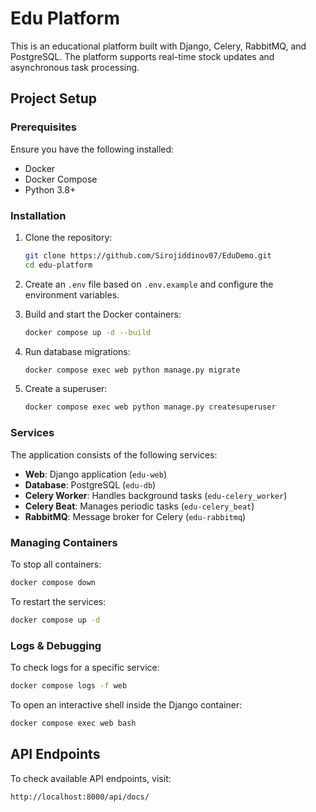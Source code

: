 # Edu Platform

This is an educational platform built with Django, Celery, RabbitMQ, and PostgreSQL. The platform supports real-time stock updates and asynchronous task processing.

## Project Setup

### Prerequisites

Ensure you have the following installed:

- Docker
- Docker Compose
- Python 3.8+

### Installation

1. Clone the repository:

   ```bash
   git clone https://github.com/Sirojiddinov07/EduDemo.git
   cd edu-platform
   ```

2. Create an `.env` file based on `.env.example` and configure the environment variables.

3. Build and start the Docker containers:

   ```bash
   docker compose up -d --build
   ```

4. Run database migrations:

   ```bash
   docker compose exec web python manage.py migrate
   ```

5. Create a superuser:

   ```bash
   docker compose exec web python manage.py createsuperuser
   ```


### Services

The application consists of the following services:

- **Web**: Django application (`edu-web`)
- **Database**: PostgreSQL (`edu-db`)
- **Celery Worker**: Handles background tasks (`edu-celery_worker`)
- **Celery Beat**: Manages periodic tasks (`edu-celery_beat`)
- **RabbitMQ**: Message broker for Celery (`edu-rabbitmq`)

### Managing Containers

To stop all containers:

```bash
docker compose down
```

To restart the services:

```bash
docker compose up -d
```

### Logs & Debugging

To check logs for a specific service:

```bash
docker compose logs -f web
```

To open an interactive shell inside the Django container:

```bash
docker compose exec web bash
```

## API Endpoints

To check available API endpoints, visit:

```
http://localhost:8000/api/docs/
```


